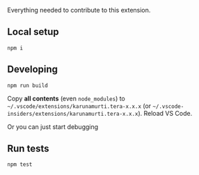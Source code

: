 Everything needed to contribute to this extension.

## Local setup

```
npm i
```

## Developing

```
npm run build
```

Copy **all contents** (even `node_modules`) to `~/.vscode/extensions/karunamurti.tera-x.x.x` (or `~/.vscode-insiders/extensions/karunamurti.tera-x.x.x`). Reload VS Code.

Or you can just start debugging <F5>

## Run tests

```
npm test
```
